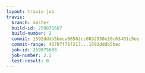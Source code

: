 ```yaml
---
layout: travis-job
travis:
  branch: master
  build-id: 259875687
  build-number: 2
  commit: 1592dddb5beca08562cc0832938e10c63401c9ee
  commit-range: 46797f71f217...1592dddb5bec
  job-id: 259875688
  job-number: 2.1
  test-result: 0
---
```

